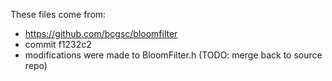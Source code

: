 These files come from:

* https://github.com/bcgsc/bloomfilter
* commit f1232c2
* modifications were made to BloomFilter.h (TODO: merge back to source repo)
